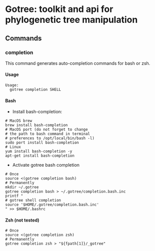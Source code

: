 # Gotree: toolkit and api for phylogenetic tree manipulation

## Commands

### completion
This command generates auto-completion commands for bash or zsh. 

#### Usage

```
Usage:
  gotree completion SHELL
```

#### Bash
* Install bash-completion:
```
# MacOS brew
brew install bash-completion
# MacOS port (do not forget to change
# the path to bash command in terminal
# preferences to /opt/local/bin/bash -l)
sudo port install bash-completion
# Linux
yum install bash-completion -y
apt-get install bash-completion
```

* Activate gotree bash completion
```
# Once
source <(gotree completion bash)
# Permanently
mkdir ~/.gotree
gotree completion bash > ~/.gotree/completion.bash.inc
printf "
# gotree shell completion
source '$HOME/.gotree/completion.bash.inc'
" >> $HOME/.bashrc
```

#### Zsh (not tested)

```
# Once
source <(gotree completion zsh)
# Permanently
gotree completion zsh > "${fpath[1]}/_gotree"
```
